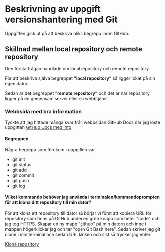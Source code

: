 # Beskrivning av uppgift versionshantering med Git

Uppgiften gick ut på att beskriva olika begrepp inom GitHub.

## Skillnad mellan local repository och remote repository

Den första frågan handlade om local repository och remote repository

För att beskriva själva begreppet __”local repository”__ så ligger lokat på sin egen dator. 

Sedan är det begreppet __”remote repository”__ och det är när repository ligger på en gemensam server eller en webbtjänst
### Webbsida med bra information

Tyckte att jag hittade många svar från webbsidan GitHub Docs när jag löste uppgiften
[GitHub Docs med info](https://docs.github.com/en).

#### Begreppen 
Några begrepp som förekom i uppgiften var
* git init
* git status
* git add
* git commit
* git push
* git log

#### Vilket kommando behöver jag använda i terminalen/kommandoprompten för att klona ditt repository till min dator?

För att klona ett repository till dator så börjar vi först att kopiera URL för repository som finns på GitHub under en grön knapp som heter "code" och jag tog HTTPS. Skapar en ny mapp "github" på min datorn och inne i mappen högerklickar jag och tar "open Git Bash here". Sedan skriver jag git clone i min terminal och sedan URL länken och sist så trycker jag enter. 

[Klona repository](https://docs.github.com/en/repositories/creating-and-managing-repositories/cloning-a-repository)